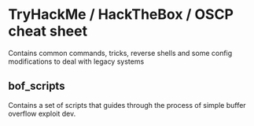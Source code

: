 # TryHackMe / HackTheBox / OSCP cheat sheet
Contains common commands, tricks, reverse shells and some config modifications to deal with legacy systems

## bof_scripts
Contains a set of scripts that guides through the process of simple buffer overflow exploit dev.
